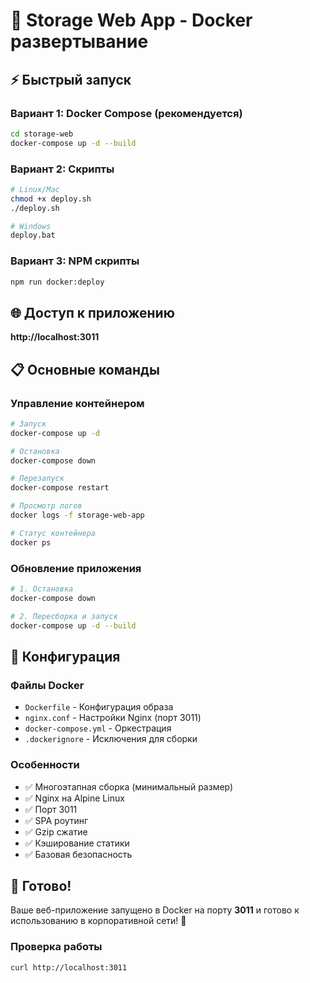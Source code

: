 # 🐳 Storage Web App - Docker развертывание

## ⚡ Быстрый запуск

### Вариант 1: Docker Compose (рекомендуется)
```bash
cd storage-web
docker-compose up -d --build
```

### Вариант 2: Скрипты
```bash
# Linux/Mac
chmod +x deploy.sh
./deploy.sh

# Windows
deploy.bat
```

### Вариант 3: NPM скрипты
```bash
npm run docker:deploy
```

## 🌐 Доступ к приложению
**http://localhost:3011**

## 📋 Основные команды

### Управление контейнером
```bash
# Запуск
docker-compose up -d

# Остановка
docker-compose down

# Перезапуск
docker-compose restart

# Просмотр логов
docker logs -f storage-web-app

# Статус контейнера
docker ps
```

### Обновление приложения
```bash
# 1. Остановка
docker-compose down

# 2. Пересборка и запуск
docker-compose up -d --build
```

## 🔧 Конфигурация

### Файлы Docker
- `Dockerfile` - Конфигурация образа
- `nginx.conf` - Настройки Nginx (порт 3011)
- `docker-compose.yml` - Оркестрация
- `.dockerignore` - Исключения для сборки

### Особенности
- ✅ Многоэтапная сборка (минимальный размер)
- ✅ Nginx на Alpine Linux
- ✅ Порт 3011
- ✅ SPA роутинг
- ✅ Gzip сжатие
- ✅ Кэширование статики
- ✅ Базовая безопасность

## 🚀 Готово!

Ваше веб-приложение запущено в Docker на порту **3011** и готово к использованию в корпоративной сети! 🎉

### Проверка работы
```bash
curl http://localhost:3011
```
